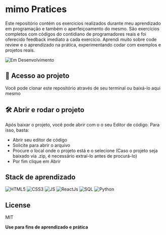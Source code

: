 # mimo Pratices
Este repositório contém os exercicíos realizados durante meu aprendizado em programação e também o aperfeiçoamento do mesmo. 
São exercícios completos com códigos do contidiano de programadores reais e foi oferecido feedback imediato a cada exercício.
Aprendi muito sobre code review e o aprendizado na prática, experimentando codar com exemplos e projetos reais.

![Em Desenvolvimento](http://img.shields.io/static/v1?label=STATUS&message=EM%20DESENVOLVIMENTO&color=GREEN&style=for-the-badge)

## 📁 Acesso ao projeto
Você pode clonar este repositório através de seu terminal ou baixá-lo aqui mesmo

## 🛠️ Abrir e rodar o projeto
Após baixar o projeto, você pode abrir com o o seu Editor de código. Para isso, basta:
- Abrir seu editor de código
- Solicite para abrir o arquivo 
- Procure o local onde o projeto está e o selecione (Caso o projeto seja baixado via .zip, é necessário extraí-lo antes de procurá-lo)
- Por fim clique em Abrir
## Stack de aprendizado
![HTML5](https://img.shields.io/badge/HTML5-E34F26?style=for-the-badge&logo=html5&logoColor=white)  ![CSS3](https://img.shields.io/badge/CSS3-1572B6?style=for-the-badge&logo=css3&logoColor=white) ![JS](https://img.shields.io/badge/JavaScript-323330?style=for-the-badge&logo=javascript&logoColor=F7DF1E) ![ReactJs](https://img.shields.io/badge/React-20232A?style=for-the-badge&logo=react&logoColor=61DAFB) ![SQL](https://img.shields.io/badge/MySQL-005C84?style=for-the-badge&logo=mysql&logoColor=white) ![Python](https://img.shields.io/badge/Python-FFD43B?style=for-the-badge&logo=python&logoColor=blue)

## License

MIT

**Use para fins de aprendizado e prática**
